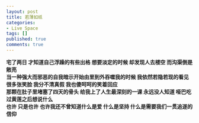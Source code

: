 ```yaml
---
layout: post
title: 若薄如纸
categories:
- Live Space
tags: []
published: true
comments: true
---
```

<p><b>宅了两日 才知道自己浮躁的有些出格 想要淡定的时候 却发现人去楼空 而沟渠倒是敞亮<br />
当一种强大而邪恶的自我暗示开始由里到外吞噬我的时候 我依然若隐若现的看见很多张笑脸 我分不清真假 我也傻呵呵的笑着回应<br />
那颗在肚子里堵塞了四天的骨头 给我上了人生最深刻的一课 永远没人知道 哑巴吃过黄莲之后想说什么<br />
也许 只是也许 也许我还不曾知道什么是爱 什么是坚持 什么是需要我们一贯追逐的信仰 </b></p>
